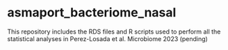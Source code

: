 # asmaport_bacteriome_nasal
This repository includes the RDS files and R scripts used to perform all the statistical analyses in Perez-Losada et al. Microbiome 2023 (pending)

